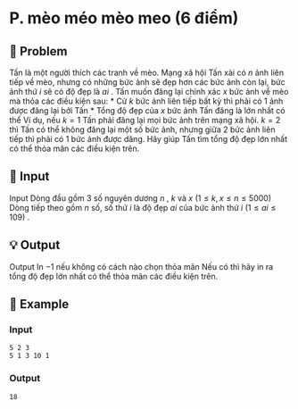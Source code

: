 # P. mèo méo mèo meo (6 điểm)

## 📖 Problem

Tấn là một người thích các tranh về mèo. Mạng xã hội Tấn xài có
$n$
ảnh
liên tiếp
về mèo, nhưng có những bức ảnh sẽ đẹp hơn các bức ảnh còn lại, bức ảnh thứ
$i$
sẽ có độ đẹp là
$ai$
.
Tấn muốn đăng lại
chính xác
$x$
bức ảnh về mèo mà thỏa các điều kiện sau:
*
Cứ
$k$
bức ảnh
liên tiếp
bất kỳ thì phải có
$1$
ảnh được đăng lại bởi Tấn
*
Tổng độ đẹp của
$x$
bức ảnh Tấn đăng là lớn nhất có thể
Ví dụ, nếu
$k= 1$
Tấn phải đăng lại mọi bức ảnh trên mạng xã hội.
$k= 2$
thì Tấn có thể không đăng lại một số bức ảnh, nhưng giữa
$2$
bức ảnh liên tiếp thì phải có
$1$
bức ảnh được dăng.
Hãy giúp Tấn tìm tổng độ đẹp lớn nhất có thể thỏa mãn các điều kiện trên.


## 🧩 Input

Input
Dòng đầu gồm
$3$
số nguyên dương
$n$
,
$k$
và
$x$
$(1 ≤k,x≤n≤ 5000)$
Dòng tiếp theo gồm
$n$
số, số thứ
$i$
là độ đẹp
$ai$
của bức ảnh thứ
$i$
$(1 ≤ai≤ 109)$
.


## 💡 Output

Output
In
$- 1$
nếu không có cách nào chọn thỏa mãn
Nếu có thì hãy in ra tổng độ đẹp lớn nhất có thể thỏa mãn các điều kiện trên.


## 🧠 Example

### Input

```text
5 2 3
5 1 3 10 1
```

### Output

```text
18
```


